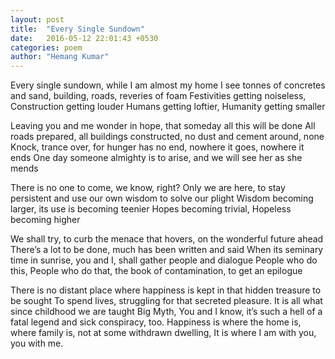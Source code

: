 ```yaml
---
layout: post
title:  "Every Single Sundown"
date:   2016-05-12 22:01:43 +0530
categories: poem
author: "Hemang Kumar"
---
```

Every single sundown, while I am almost my home
I see tonnes of concretes and sand, building, roads, reveries of foam
Festivities getting noiseless, Construction getting louder
Humans getting loftier, Humanity getting smaller

Leaving you and me wonder in hope, that someday all this will be done
All roads prepared, all buildings constructed, no dust and cement around, none
Knock, trance over, for hunger has no end, nowhere it goes, nowhere it ends
One day someone almighty is to arise, and we will see her as she mends

There is no one to come, we know, right?
Only we are here, to stay persistent and use our own wisdom to solve our plight
Wisdom becoming larger, its use is becoming teenier
Hopes becoming trivial, Hopeless becoming higher

We shall try, to curb the menace that hovers, on the wonderful future ahead
There’s a lot to be done, much has been written and said
When its seminary time in sunrise, you and I, shall gather people and dialogue
People who do this, People who do that, the book of contamination, to get an epilogue

There is no distant place where happiness is kept in that hidden treasure to be sought
To spend lives, struggling for that secreted pleasure.
It is all what since childhood we are taught
Big Myth, You and I know, it’s such a hell of a fatal legend and sick conspiracy, too.
Happiness is where the home is, where family is, not at some withdrawn dwelling,
It is where I am with you, you with me.
